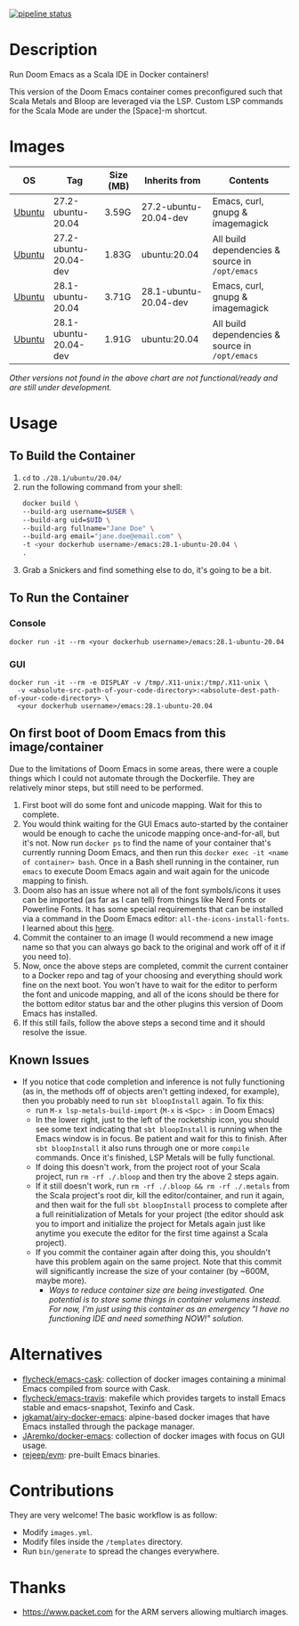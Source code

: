 [![pipeline status](https://gitlab.com/Silex777/docker-emacs/badges/master/pipeline.svg)](https://gitlab.com/Silex777/docker-emacs/-/commits/master)

# Description

Run Doom Emacs as a Scala IDE in Docker containers!

This version of the Doom Emacs container comes preconfigured such that
Scala Metals and Bloop are leveraged via the LSP. Custom LSP commands
for the Scala Mode are under the [Space]-m shortcut.

# Images

| OS                           | Tag                   | Size (MB) | Inherits from      | Contents                                        |
|------------------------------|-----------------------|-------|------------------------|-------------------------------------------------|
| [Ubuntu](https://ubuntu.com) | 27.2-ubuntu-20.04     | 3.59G | 27.2-ubuntu-20.04-dev  | Emacs, curl, gnupg & imagemagick                |
| [Ubuntu](https://ubuntu.com) | 27.2-ubuntu-20.04-dev | 1.83G | ubuntu:20.04           | All build dependencies & source in `/opt/emacs` |
| [Ubuntu](https://ubuntu.com) | 28.1-ubuntu-20.04     | 3.71G | 28.1-ubuntu-20.04-dev  | Emacs, curl, gnupg & imagemagick                |
| [Ubuntu](https://ubuntu.com) | 28.1-ubuntu-20.04-dev | 1.91G | ubuntu:20.04           | All build dependencies & source in `/opt/emacs` |

*Other versions not found in the above chart are not functional/ready and are
still under development.*

# Usage

## To Build the Container

1. `cd` to `./28.1/ubuntu/20.04/`
1. run the following command from your shell:
   ```bash
   docker build \
   --build-arg username=$USER \
   --build-arg uid=$UID \
   --build-arg fullname="Jane Doe" \
   --build-arg email="jane.doe@email.com" \
   -t <your dockerhub username>/emacs:28.1-ubuntu-20.04 \
   .
   ```
1. Grab a Snickers and find something else to do, it's going to be a bit.

## To Run the Container

### Console

``` shell
docker run -it --rm <your dockerhub username>/emacs:28.1-ubuntu-20.04
```

### GUI

``` shell
docker run -it --rm -e DISPLAY -v /tmp/.X11-unix:/tmp/.X11-unix \
  -v <absolute-src-path-of-your-code-directory>:<absolute-dest-path-of-your-code-directory> \
  <your dockerhub username>/emacs:28.1-ubuntu-20.04
```

## On first boot of Doom Emacs from this image/container

Due to the limitations of Doom Emacs in some areas, there were a couple things which I could not
automate through the Dockerfile. They are relatively minor steps, but still need to be performed.

1. First boot will do some font and unicode mapping. Wait for this to complete.
1. You would think waiting for the GUI Emacs auto-started by the container would be enough to cache the
   unicode mapping once-and-for-all, but it's not. Now run `docker ps` to find the name of your
   container that's currently running Doom Emacs, and then run this `docker exec -it <name of container> bash`.
   Once in a Bash shell running in the container, run `emacs` to execute Doom Emacs again and wait
   again for the unicode mapping to finish.
1. Doom also has an issue where not all of the font symbols/icons it uses can be imported (as far as I can tell) from
   things like Nerd Fonts or Powerline Fonts. It has some special requirements that can be installed via a command
   in the Doom Emacs editor: `all-the-icons-install-fonts`. I learned about this [here](https://github.com/hlissner/doom-emacs/issues/724).
1. Commit the container to an image (I would recommend a new image name so that you can always go back to the original
   and work off of it if you need to).
1. Now, once the above steps are completed, commit the current container to a
   Docker repo and tag of your choosing and everything should work fine on the next boot.
   You won't have to wait for the editor to perform the font and unicode mapping, and
   all of the icons should be there for the bottom editor status bar and the other plugins
   this version of Doom Emacs has installed.
1. If this still fails, follow the above steps a second time and it should resolve the issue.

## Known Issues

- If you notice that code completion and inference is not fully functioning (as
  in, the methods off of objects aren't getting indexed, for example), then you
  probably need to run `sbt bloopInstall` again. To fix this:
    - run `M-x lsp-metals-build-import` (`M-x` is `<Spc> :` in Doom Emacs)
    - In the lower right, just to the left of the rocketship icon, you should
      see some text indicating that `sbt bloopInstall` is running when the
      Emacs window is in focus. Be patient and wait for this to finish. After
      `sbt bloopInstall` it also runs through one or more `compile` commands.
      Once it's finished, LSP Metals will be fully functional.
    - If doing this doesn't work, from the project root of your Scala project,
      run `rm -rf ./.bloop` and then try the above 2 steps again.
    - If it still doesn't work, run `rm -rf ./.bloop && rm -rf ./.metals` from
      the Scala project's root dir, kill the editor/container, and run it again,
      and then wait for the full `sbt bloopInstall` process to complete after a
      full reinitialization of Metals for your project (the editor should ask
      you to import and initialize the project for Metals again just like
      anytime you execute the editor for the first time against a Scala project).
    - If you commit the container again after doing this, you shouldn't have
      this problem again on the same project. Note that this commit will
      significantly increase the size of your container (by ~600M, maybe more).
        - _Ways to reduce container size are being investigated. One potential is
          to store some things in container volumens instead. For now, I'm just
          using this container as an emergency "I have no functioning IDE and
          need something NOW!" solution._

# Alternatives

- [flycheck/emacs-cask](https://hub.docker.com/r/flycheck/emacs-cask): collection of docker images containing a
  minimal Emacs compiled from source with Cask.
- [flycheck/emacs-travis](https://github.com/flycheck/emacs-travis): makefile which provides targets to
  install Emacs stable and emacs-snapshot, Texinfo and Cask.
- [jgkamat/airy-docker-emacs](https://github.com/jgkamat/airy-docker-emacs): alpine-based docker images that have
  Emacs installed through the package manager.
- [JAremko/docker-emacs](https://github.com/JAremko/docker-emacs): collection of docker images with focus on GUI usage.
- [rejeep/evm](https://github.com/rejeep/evm): pre-built Emacs binaries.

# Contributions

They are very welcome! The basic workflow is as follow:

- Modify `images.yml`.
- Modify files inside the `/templates` directory.
- Run `bin/generate` to spread the changes everywhere.

# Thanks

- https://www.packet.com for the ARM servers allowing multiarch images.
